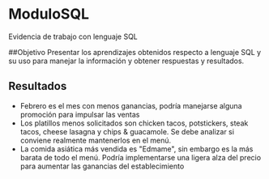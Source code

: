 # ModuloSQL
Evidencia de trabajo con lenguaje SQL

##Objetivo
Presentar los aprendizajes obtenidos respecto a lenguaje SQL y su uso para manejar la información y obtener respuestas y resultados. 

## Resultados
- Febrero es el mes con menos ganancias, podría manejarse alguna promoción para impulsar las ventas
- Los platillos menos solicitados son chicken tacos, potstickers, steak tacos, cheese lasagna y chips & guacamole. Se debe analizar si conviene realmente mantenerlos en el menú.
- La comida asiática más vendida es "Edmame", sin embargo es la más barata de todo el menú. Podría implementarse una ligera alza del precio para aumentar las ganancias del establecimiento
